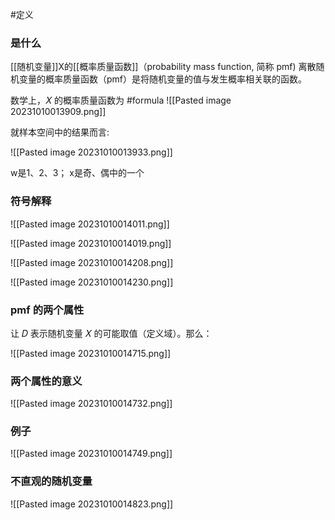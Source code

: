 #定义 

### 是什么

[[随机变量]]X的[[概率质量函数]]（probability mass function, 简称 pmf)
离散随机变量的概率质量函数（pmf）是将随机变量的值与发生概率相关联的函数。

数学上，𝑋 的概率质量函数为
#formula 
![[Pasted image 20231010013909.png]]

就样本空间中的结果而言:

![[Pasted image 20231010013933.png]]

w是1、2、3； x是奇、偶中的一个
### 符号解释
![[Pasted image 20231010014011.png]]

![[Pasted image 20231010014019.png]]

![[Pasted image 20231010014208.png]]

![[Pasted image 20231010014230.png]]


### pmf 的两个属性

让 𝐷 表示随机变量 𝑋 的可能取值（定义域）。那么：

![[Pasted image 20231010014715.png]]


### 两个属性的意义
![[Pasted image 20231010014732.png]]

### 例子
![[Pasted image 20231010014749.png]]


### 不直观的随机变量

![[Pasted image 20231010014823.png]]


